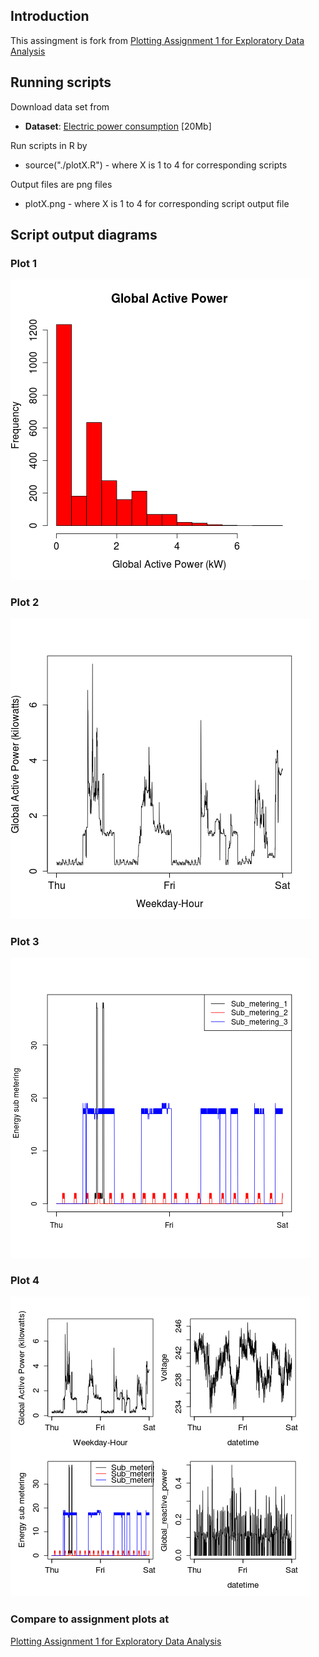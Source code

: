 ## Introduction

This assingment is fork from <a href="https://github.com/rdpeng/ExData_Plotting1">Plotting Assignment 1 for Exploratory Data Analysis</a>


## Running scripts

Download data set from
* <b>Dataset</b>: <a href="https://d396qusza40orc.cloudfront.net/exdata%2Fdata%2Fhousehold_power_consumption.zip">Electric power consumption</a> [20Mb]

Run scripts in R by
* source("./plotX.R") - where X is 1 to 4 for corresponding scripts

Output files are png files
* plotX.png           - where X is 1 to 4 for corresponding script output file

## Script output diagrams

### Plot 1


![plot1](plot1.png) 


### Plot 2


![plot2](plot2.png) 


### Plot 3


![plot3](plot3.png) 


### Plot 4

![plot4](plot4.png) 


### Compare to assignment plots at
<a href="https://github.com/rdpeng/ExData_Plotting1">Plotting Assignment 1 for Exploratory Data Analysis</a> 
